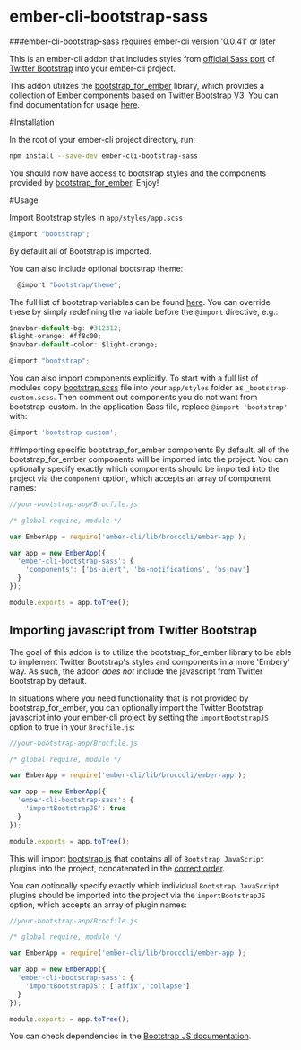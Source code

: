 ember-cli-bootstrap-sass
========================

###ember-cli-bootstrap-sass requires ember-cli version '0.0.41' or later

This is an ember-cli addon that includes styles from [official Sass port](http://getbootstrap.com/css/#sass) of [Twitter Bootstrap](http://getbootstrap.com/) into your ember-cli project.

This addon utilizes the [bootstrap_for_ember](https://github.com/ember-addons/bootstrap-for-ember) library, which provides a collection of Ember components based on Twitter Bootstrap V3.
You can find documentation for usage [here](https://github.com/ember-addons/bootstrap-for-ember).

#Installation

In the root of your ember-cli project directory, run:
```bash
npm install --save-dev ember-cli-bootstrap-sass
```

You should now have access to bootstrap styles and the components
provided by [bootstrap_for_ember](https://github.com/ember-addons/bootstrap-for-ember). Enjoy!

#Usage

Import Bootstrap styles in `app/styles/app.scss`

```javascript
@import "bootstrap";
```

By default all of Bootstrap is imported.

You can also include optional bootstrap theme:

```javascript
  @import "bootstrap/theme";
```

The full list of bootstrap variables can be found [here](http://getbootstrap.com/customize/#less-variables). You can override these by simply redefining the variable before the `@import` directive, e.g.:

```javascript
$navbar-default-bg: #312312;
$light-orange: #ff8c00;
$navbar-default-color: $light-orange;

@import "bootstrap";
```

You can also import components explicitly. To start with a full list of modules copy [bootstrap.scss](https://github.com/twbs/bootstrap-sass/blob/master/assets/stylesheets/_bootstrap.scss) file into your `app/styles` folder as `_bootstrap-custom.scss`. Then comment out components you do not want from bootstrap-custom. In the application Sass file, replace `@import 'bootstrap'` with:

```javascript
@import 'bootstrap-custom';
```



##Importing specific bootstrap_for_ember components
By default, all of the bootstrap_for_ember components will be imported
into the project. You can optionally specify exactly which components
should be imported into the project via the `component` option, which
accepts an array of component names:


```javascript
//your-bootstrap-app/Brocfile.js

/* global require, module */

var EmberApp = require('ember-cli/lib/broccoli/ember-app');

var app = new EmberApp({
  'ember-cli-bootstrap-sass': {
    'components': ['bs-alert', 'bs-notifications', 'bs-nav']
  }
});

module.exports = app.toTree();
```


## Importing javascript from Twitter Bootstrap
The goal of this addon is to utilize the bootstrap_for_ember library to
be able to implement Twitter Bootstrap's styles and components in a more
'Embery' way. As such, the addon *does not* include the javascript from
Twitter Bootstrap by default.

In situations where you need functionality that is not provided by
bootstrap_for_ember, you can optionally import the Twitter Bootstrap
javascript into your ember-cli project by setting the
`importBootstrapJS` option to true in your `Brocfile.js`:

```javascript
//your-bootstrap-app/Brocfile.js

/* global require, module */

var EmberApp = require('ember-cli/lib/broccoli/ember-app');

var app = new EmberApp({
  'ember-cli-bootstrap-sass': {
    'importBootstrapJS': true
  }
});

module.exports = app.toTree();
```
This will import [bootstrap.js](https://github.com/twbs/bootstrap-sass/blob/master/assets/javascripts/bootstrap.js) that contains all of `Bootstrap JavaScript` plugins into the project, concatenated in the [correct order](https://github.com/twbs/bootstrap-sass/blob/master/assets/javascripts/bootstrap-sprockets.js).

You can optionally specify exactly which individual `Bootstrap JavaScript` plugins should be imported into the project via the `importBootstrapJS` option, which accepts an array of plugin names:

```javascript
//your-bootstrap-app/Brocfile.js

/* global require, module */

var EmberApp = require('ember-cli/lib/broccoli/ember-app');

var app = new EmberApp({
  'ember-cli-bootstrap-sass': {
    'importBootstrapJS': ['affix','collapse']
  }
});

module.exports = app.toTree();
```

You can check dependencies in the [Bootstrap JS documentation](http://getbootstrap.com/javascript/#transitions).
